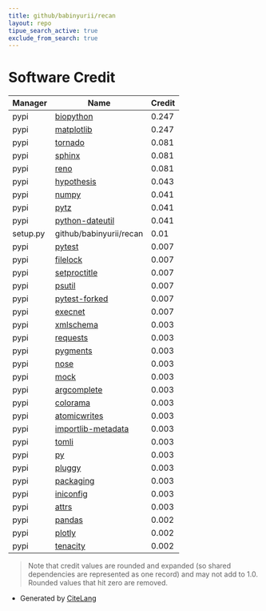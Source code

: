 ```yaml
---
title: github/babinyurii/recan
layout: repo
tipue_search_active: true
exclude_from_search: true
---
```

# Software Credit

|Manager|Name|Credit|
|-------|----|------|
|pypi|[biopython](https://biopython.org/)|0.247|
|pypi|[matplotlib](https://matplotlib.org)|0.247|
|pypi|[tornado](https://pypi.org/project/tornado)|0.081|
|pypi|[sphinx](https://pypi.org/project/sphinx)|0.081|
|pypi|[reno](https://pypi.org/project/reno)|0.081|
|pypi|[hypothesis](https://hypothesis.works)|0.043|
|pypi|[numpy](https://www.numpy.org)|0.041|
|pypi|[pytz](http://pythonhosted.org/pytz)|0.041|
|pypi|[python-dateutil](https://github.com/dateutil/dateutil)|0.041|
|setup.py|github/babinyurii/recan|0.01|
|pypi|[pytest](https://docs.pytest.org/en/latest/)|0.007|
|pypi|[filelock](https://github.com/tox-dev/py-filelock)|0.007|
|pypi|[setproctitle](https://pypi.org/project/setproctitle)|0.007|
|pypi|[psutil](https://pypi.org/project/psutil)|0.007|
|pypi|[pytest-forked](https://pypi.org/project/pytest-forked)|0.007|
|pypi|[execnet](https://pypi.org/project/execnet)|0.007|
|pypi|[xmlschema](https://pypi.org/project/xmlschema)|0.003|
|pypi|[requests](https://pypi.org/project/requests)|0.003|
|pypi|[pygments](https://pypi.org/project/pygments)|0.003|
|pypi|[nose](https://pypi.org/project/nose)|0.003|
|pypi|[mock](https://pypi.org/project/mock)|0.003|
|pypi|[argcomplete](https://pypi.org/project/argcomplete)|0.003|
|pypi|[colorama](https://pypi.org/project/colorama)|0.003|
|pypi|[atomicwrites](https://pypi.org/project/atomicwrites)|0.003|
|pypi|[importlib-metadata](https://pypi.org/project/importlib-metadata)|0.003|
|pypi|[tomli](https://pypi.org/project/tomli)|0.003|
|pypi|[py](https://pypi.org/project/py)|0.003|
|pypi|[pluggy](https://pypi.org/project/pluggy)|0.003|
|pypi|[packaging](https://pypi.org/project/packaging)|0.003|
|pypi|[iniconfig](https://pypi.org/project/iniconfig)|0.003|
|pypi|[attrs](https://pypi.org/project/attrs)|0.003|
|pypi|[pandas](https://pandas.pydata.org)|0.002|
|pypi|[plotly](https://plotly.com/python/)|0.002|
|pypi|[tenacity](https://github.com/jd/tenacity)|0.002|


> Note that credit values are rounded and expanded (so shared dependencies are represented as one record) and may not add to 1.0. Rounded values that hit zero are removed.


- Generated by [CiteLang](https://github.com/vsoch/citelang)
